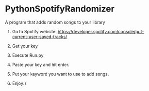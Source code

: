 # PythonSpotifyRandomizer
A program that adds random songs to your library

1. Go to Spotify website: https://developer.spotify.com/console/put-current-user-saved-tracks/

2. Get your key

3. Execute Run.py

4. Paste your key and hit enter.

5. Put your keyword you want to use to add songs.

6. Enjoy:)
